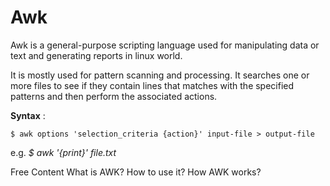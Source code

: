 # Awk
Awk is a general-purpose scripting language used for manipulating data or text and generating reports in linux world.

It is mostly used for pattern scanning and processing. It searches one or more files to see if they contain lines that matches with the specified patterns and then perform the associated actions. 

**Syntax** : 

`$ awk options 'selection_criteria {action}' input-file > output-file`

e.g. *$ awk '{print}' file.txt*

<ResourceGroupTitle>Free Content</ResourceGroupTitle>
<BadgeLink colorScheme='yellow' badgeText='Read' href='https://www.geeksforgeeks.org/awk-command-unixlinux-examples/'>What is AWK? How to use it?</BadgeLink>
<BadgeLink colorScheme='yellow' badgeText='Read' href='https://linuxize.com/post/awk-command/'>How AWK works?</BadgeLink>